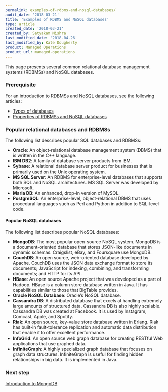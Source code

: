 ```yaml
---
permalink: examples-of-rdbms-and-nosql-databases/
audit_date: '2018-03-21'
title: 'Examples of RDBMS and NoSQL databases'
type: article
created_date: '2018-03-21'
created_by: Satyakam Mishra
last_modified_date: '2018-04-26'
last_modified_by: Kate Dougherty
product: Managed Operations
product_url: managed-operations
---
```


This page presents several common relational database management systems
(RDBMSs) and NoSQL databases.

### Prerequisite

For an introduction to RDBMSs and NoSQL databases, see the following articles:

- [Types of databases](/how-to/types-of-databases)
- [Properties of RDBMSs and NoSQL databases](/how-to/properties-of-rdbmss-and-nosql-databases/)

### Popular relational databases and RDBMSs

The following list describes popular SQL databases and RDBMSs:

- **Oracle**: An object-relational database management system (DBMS) that is
  written in the C++ language.
- **IBM DB2**: A family of database server products from IBM.
- **Sybase**: A relational database server product for businesses that is
  primarily used on the Unix operating system.
- **MS SQL Server**: An RDBMS for enterprise-level databases that supports both
  SQL and NoSQL architectures. MS SQL Server was developed by Microsoft.
- **Maria DB**: An enhanced, drop-in version of MySQL.
- **PostgreSQL**: An enterprise-level, object-relational DBMS that uses
  procedural languages such as Perl and Python in addition to SQL-level code.

#### Popular NoSQL databases

The following list describes popular NoSQL databases:

- **MongoDB**: The most popular open-source NoSQL system. MongoDB is a
  document-oriented database that stores JSON-like documents in dynamic
  schemas. Craigslist, eBay, and Foursquare use MongoDB.
- **CouchDB**: An open source, web-oriented database developed by Apache.
  CouchDB uses the JSON data exchange format to store its documents;
  JavaScript for indexing, combining, and transforming documents; and HTTP for
  its API.
- **HBase**: An open source Apache project that was developed as a part of
  Hadoop. HBase is a column store database written in Java. It has
  capabilities similar to those that BigTable provides.
- **Oracle NoSQL Database**: Oracle’s NoSQL database.
- **Cassandra DB**: A distributed database that excels at handling extremely
  large amounts of structured data. Cassandra DB is also highly scalable.
  Cassandra DB was created at Facebook. It is used by Instagram, Comcast,
  Apple, and Spotify.
- **Riak**: An open source, key-value store database written in Erlang. Riak
  has built-in fault-tolerance replication and automatic data distribution
  that enable it to offer excellent performance.
- **InfoGrid**: An open source web graph database for creating RESTful Web
  applications that use graphed data.
- **InfiniteGraph**: A highly specialized graph database that focuses on
  graph data structures. InfiniteGraph is useful for finding hidden
  relationships in big data. It is implemented in Java.

### Next step

[Introduction to MongoDB](/how-to/introduction-to-mongodb)
